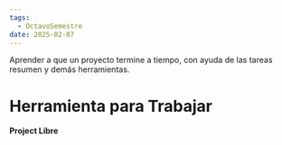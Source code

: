 ```yaml
---
tags:
  - OctavoSemestre
date: 2025-02-07
---
```

Aprender a que un proyecto termine a tiempo, con ayuda de las tareas resumen y demás herramientas.

# Herramienta para Trabajar
**Project Libre**